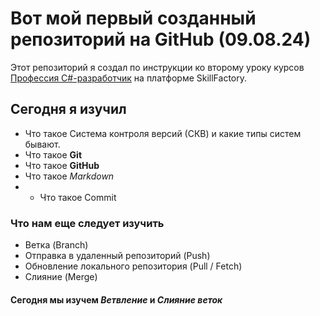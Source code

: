 # Вот мой первый созданный репозиторий на GitHub (09.08.24) 
Этот репозиторий я создал по инструкции ко второму уроку курсов [Профессия C#-разработчик](https://apps.skillfactory.ru/learning/course/course-v1:SkillFactory+CDEV+2021/block-v1:SkillFactory+CDEV+2021+type@sequential+block@08bc860288a24248ad5aec35f1e9662e/block-v1:SkillFactory+CDEV+2021+type@vertical+block@40d9d6e01eae4fee8296485976d59fb0) на платформе SkillFactory. 
## Сегодня я изучил 
* Что такое Система контроля версий (СКВ) и какие типы систем бывают.
* Что такое **Git**
* Что такое **GitHub**
* Что такое _Markdown_
* * Что такое Commit 

### Что нам еще следует изучить
* Ветка (Branch)
* Отправка в удаленный репозиторий (Push)
* Обновление локального репозитория (Pull / Fetch)
* Слияние (Merge)

#### Сегодня мы изучем *Ветвление* и *Слияние веток*
